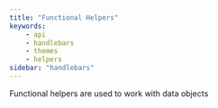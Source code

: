 ```yaml
---
title: "Functional Helpers"
keywords:
    - api
    - handlebars
    - themes
    - helpers
sidebar: "handlebars"
---
```


Functional helpers are used to work with data objects
